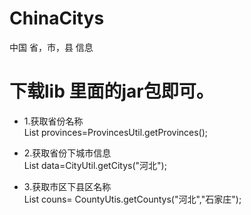 # ChinaCitys
中国 省，市，县 信息
# 下载lib 里面的jar包即可。

* 1.获取省份名称<br>
 List<String> provinces=ProvincesUtil.getProvinces();<br>
* 2.获取省份下城市信息<br>
List<String> data=CityUtil.getCitys("河北");<br>

* 3.获取市区下县区名称<br>
List<String> couns= CountyUtis.getCountys("河北","石家庄");
      


